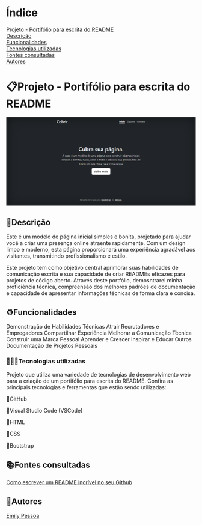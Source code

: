 # Índice
[Projeto - Portifólio para escrita do README](#projeto---portif%C3%B3lio-para-escrita-do-readme)  
[Descrição](#descri%C3%A7%C3%A3o)  
[Funcionalidades](#funcionalidades)  
[Tecnologias utilizadas](#tecnologias-utilizadas)  
[Fontes consultadas](#fontes-consultadas)  
[Autores](#autores)  

# 📋Projeto - Portifólio para escrita do README
![image](img/capa.png)

## 📄Descrição 
Este é um modelo de página inicial simples e bonita, projetado para ajudar você a criar uma presença online atraente rapidamente. Com um design limpo e moderno, esta página proporcionará uma experiência agradável aos visitantes, transmitindo profissionalismo e estilo.

Este projeto tem como objetivo central aprimorar suas habilidades de comunicação escrita e sua capacidade de criar READMEs eficazes para projetos de código aberto. Através deste portfólio, demosntrarei minha proficiência técnica, compreensão dos melhores padrões de documentação e capacidade de apresentar informações técnicas de forma clara e concisa.

## ⚙️Funcionalidades
Demonstração de Habilidades Técnicas
Atrair Recrutadores e Empregadores
Compartilhar Experiência
Melhorar a Comunicação Técnica
Construir uma Marca Pessoal
Aprender e Crescer
Inspirar e Educar Outros
Documentação de Projetos Pessoais

### 👩🏻‍💻Tecnologias utilizadas
Projeto que utiliza uma variedade de tecnologias de desenvolvimento web para a criação de um portifólio para escrita do README. Confira as principais tecnologias e ferramentas que estão sendo utilizadas:

📍GitHub

📍Visual Studio Code (VSCode)

📍HTML

📍CSS

📍Bootstrap

## 📚Fontes consultadas
[Como escrever um README incrível no seu Github](https://www.alura.com.br/artigos/escrever-bom-readme)

## 👥Autores
[Emily Pessoa](https://github.com/emilypessoa)
